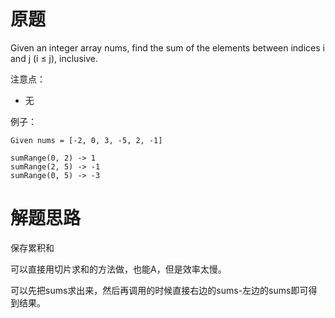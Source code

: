# 原题
Given an integer array nums, find the sum of the elements between indices i and j (i ≤ j), inclusive.

注意点：

  - 无

例子：

```
Given nums = [-2, 0, 3, -5, 2, -1]

sumRange(0, 2) -> 1
sumRange(2, 5) -> -1
sumRange(0, 5) -> -3
```

# 解题思路
保存累积和

可以直接用切片求和的方法做，也能A，但是效率太慢。

可以先把sums求出来，然后再调用的时候直接右边的sums-左边的sums即可得到结果。
